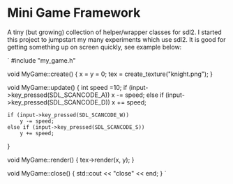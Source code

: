 # Mini Game Framework

A tiny (but growing) collection of helper/wrapper classes for sdl2. I started this project to jumpstart my many experiments which use sdl2. It is good for getting something up on screen quickly, see example below:

`
#include "my_game.h"

void MyGame::create()
{
    x = y = 0;
    tex = create_texture("knight.png");
}

void MyGame::update()
{
    int speed =10;
    if (input->key_pressed(SDL_SCANCODE_A))
        x -= speed;
    else if (input->key_pressed(SDL_SCANCODE_D))
        x += speed;

    if (input->key_pressed(SDL_SCANCODE_W))
        y -= speed;
    else if (input->key_pressed(SDL_SCANCODE_S))
        y += speed;
}

void MyGame::render()
{
    tex->render(x, y);
}

void MyGame::close()
{
    std::cout << "close" << end;
}
`


